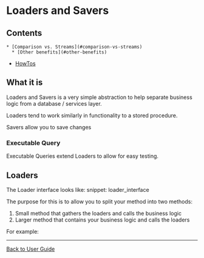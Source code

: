 <a id="top"></a>

# Loaders and Savers

<!-- toc -->
## Contents

    * [Comparison vs. Streams](#comparison-vs-streams)
      * [Other benefits](#other-benefits)
  * [HowTos](#howtos)<!-- endToc -->
## What it is

Loaders and Savers is a very simple abstraction to help separate business logic from a database / services layer.

Loaders tend to work similarly in functionality to a stored procedure.

Savers allow you to save changes 

### Executable Query

Executable Queries extend Loaders to allow for easy testing.

## Loaders

The Loader interface looks like:
snippet: loader_interface

The purpose for this is to allow you to split your method into two methods:

1. Small method that gathers the loaders and calls the business logic
1. Larger method that contains your business logic and calls the loaders

For example:




---

[Back to User Guide](README.md#top)
